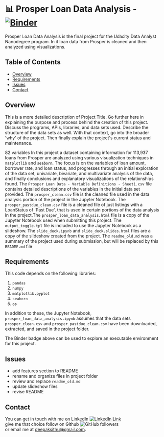 
# :bar_chart: Prosper Loan Data Analysis -  [![Binder](https://mybinder.org/badge_logo.svg)](https://mybinder.org/v2/gh/deepaksithu/Communicate_Data_Findings_Project/master?filepath=prosper_loan_data_analysis.ipynb)
Prosper Loan Data Analysis is the final project for the Udacity Data Analyst Nanodegree program. In it loan data from Prosper is cleaned and then analyzed using visualizations.

## Table of Contents
- [Overview](#overview)
- [Requirements](#requirements) 
- [Issues](#issues) 
- [Contact](#contact)

## Overview
This is a more detailed description of Project Title. Go further here in explaining the purpose and process behind the creation of this project. Discuss the programs, APIs, libraries, and data sets used. Describe the structure of the data sets as well. With that context, go into the broader 'why' of the project. Then finally explain the project's current status and maintenance. 

82 variables
In this project a dataset containing information for 113,937 loans from Prosper are analyzed using various visualization techniques in `matplotlib` and `seaborn`. The focus is on the variables of loan amount, borrower rate, and loan status, and progresses through an initial exploration of the data set, univariate, bivariate, and multivariate analysis of the data, and finally conclusions and explanatory visualizations of the relationships found. The `Prosper Loan Data - Variable Definitions - Sheet1.csv` file contains detailed descriptions of the variables in the initial data set provided. The `prosper_clean.csv` file is the cleaned file used in the data analysis portion of the project in the Jupyter Notebook. The `prosper_pastdue_clean.csv` file is a cleaned file of just listings with a LoanStatus of 'Past Due', that is used in certain portions of the data analysis in the project.The `prosper_loan_data_analysis.html` file is a copy of the Jupyter Notebook used when submitting this project. The `output_toggle.tpl` file is included to use the Jupyter Notebook as a slideshow. The `slide_deck.ipynb`  and `slide_deck.slides.html` files are a copy of the slideshow created from the project. The `readme_old.md` was a summary of the project used during submission, but will be replaced by this `README.md` file

## Requirements
This code depends on the following libraries:
1. `pandas`
2. `numpy`
3. `matplotlib.pyplot`
4. `seaborn`
5. `os`

In addition to these, the Jupyter Notebook, `prosper_loan_data_analysis.ipynb` assumes that the data sets `prosper_clean.csv` and `prosper_pastdue_clean.csv`  have been downloaded, extracted, and saved in the project folder.

The Binder badge above can be used to explore an executable environment for this project. 

## Issues

- add features section to README
- rename and organize files in project folder
- review and replace `readme_old.md`
- update slideshow files
- revise README

## Contact
You can get in touch with me on LinkedIn [![LinkedIn Link](https://img.shields.io/badge/Connect-deepaksithu-blue.svg?logo=linkedin&longCache=true&style=social&label=Connect
)](https://www.linkedin.com/in/deepaksithu) <br>
give me that choice follow on Github      ![GitHub followers](https://img.shields.io/github/followers/deepaksithu?style=social)<br>
or email me at deepaksithu@gmail.com.
